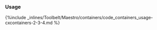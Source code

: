 <!-- post: -->


### Usage



{%include _inlines/Toolbelt/Maestro/containers/code_containers_usage-cxcontainers-2-3-4.md %}


